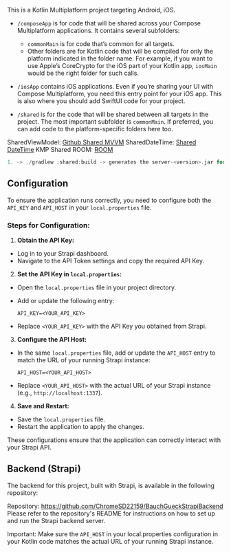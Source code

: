 This is a Kotlin Multiplatform project targeting Android, iOS.

* `/composeApp` is for code that will be shared across your Compose Multiplatform applications.
  It contains several subfolders:
  - `commonMain` is for code that’s common for all targets.
  - Other folders are for Kotlin code that will be compiled for only the platform indicated in the folder name.
    For example, if you want to use Apple’s CoreCrypto for the iOS part of your Kotlin app,
    `iosMain` would be the right folder for such calls.

* `/iosApp` contains iOS applications. Even if you’re sharing your UI with Compose Multiplatform, 
  you need this entry point for your iOS app. This is also where you should add SwiftUI code for your project.

* `/shared` is for the code that will be shared between all targets in the project.
  The most important subfolder is `commonMain`. If preferred, you can add code to the platform-specific folders here too.


SharedViewModel: [Github Shared MVVM](https://github.com/sunildhiman90/KMPAppSharedViewModel/tree/main)
SharedDateTime: [Shared DateTime](https://raed-o-ghazal.medium.com/kotlinx-localdatetime-manipulation-for-kmm-eacfede93aba)
KMP Shared ROOM: [ROOM]("https://github.com/android/kotlin-multiplatform-samples/tree/main/Fruitties")

``` kotlin
1. -> ./gradlew :shared:build -> generates the server-<version>.jar for the server
```

## Configuration

To ensure the application runs correctly, you need to configure both the `API_KEY` and `API_HOST` in your `local.properties` file.

### Steps for Configuration:

1. **Obtain the API Key:**
  - Log in to your Strapi dashboard.
  - Navigate to the API Token settings and copy the required API Key.

2. **Set the API Key in `local.properties`:**
  - Open the `local.properties` file in your project directory.
  - Add or update the following entry:

    ```properties
    API_KEY=<YOUR_API_KEY>
    ```

  - Replace `<YOUR_API_KEY>` with the API Key you obtained from Strapi.

3. **Configure the API Host:**
  - In the same `local.properties` file, add or update the `API_HOST` entry to match the URL of your running Strapi instance:

    ```properties
    API_HOST=<YOUR_API_HOST>
    ```

  - Replace `<YOUR_API_HOST>` with the actual URL of your Strapi instance (e.g., `http://localhost:1337`).

4. **Save and Restart:**
  - Save the `local.properties` file.
  - Restart the application to apply the changes.

These configurations ensure that the application can correctly interact with your Strapi API.


## Backend (Strapi)
The backend for this project, built with Strapi, is available in the following repository:

Repository: https://github.com/ChromeSD22159/BauchGueckStrapiBackend
Please refer to the repository's README for instructions on how to set up and run the Strapi backend server.

Important: Make sure the `API_HOST` in your local.properties configuration in your Kotlin code matches the actual URL of your running Strapi instance.